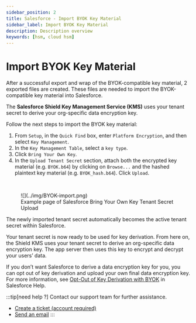 ```yaml
---
sidebar_position: 2
title: Salesforce - Import BYOK Key Material
sidebar_label: Import BYOK Key Material
description: Description overview
keywords: [hsm, cloud hsm]
---
```


# Import BYOK Key Material

After a successful export and wrap of the BYOK-compatible key material, 2 exported files are created. These files are needed to import the BYOK-compatible key material into Salesforce.

The **Salesforce Shield Key Management Service (KMS)** uses your tenant secret to derive your org-specific data encryption key.

Follow the next steps to import the BYOK key material:
1. From `Setup`, in the `Quick Find` box, enter `Platform Encryption`, and then select `Key Management`.
2. In the `Key Management Table`, select a `key type`.
3. Click `Bring Your Own Key`.
4. In the `Upload Tenant Secret` section, attach both the encrypted key material (e.g. `BYOK.b64`) by clicking on `Browse...` and the hashed plaintext key material (e.g. `BYOK_hash.b64`). Click `Upload`.

<br/>
<figure class="image">
  ![](../img/BYOK-import.png)
  <figcaption>Example page of Salesforce Bring Your Own Key Tenant Secret Upload</figcaption>
</figure>

The newly imported tenant secret automatically becomes the active tenant secret within Salesforce. 

Your tenant secret is now ready to be used for key derivation. From here on, the Shield KMS uses your tenant secret to derive an org-specific data encryption key. The app server then uses this key to encrypt and decrypt your users’ data.

If you don’t want Salesforce to derive a data encryption key for you, you can opt out of key derivation and upload your own final data encryption key. For more information, see [Opt-Out of Key Derivation with BYOK](https://developer.salesforce.com/docs/atlas.en-us.securityImplGuide.meta/securityImplGuide/security_pe_byok_opt_out_derivation.htm) in Salesforce Help.

:::tip[need help ?]
Contact our support team for further assistance.
+ [Create a ticket (account required)](https://support.securosys.com)
+ [Send an email](mailto:support@securosys.com)
:::